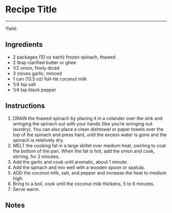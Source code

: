 # Recipe Title
---
Yield: 

## Ingredients
- 2 packages (10 oz each) frozen spinach, thawed
- 2 tbsp clarified butter or ghee
- 1/2 onion, finely diced
- 3 cloves garlic, minced
- 1 can (13.5 oz) full-fat coconut milk
- 1/4 tsp salt
- 1/4 tsp black pepper

## Instructions
1. DRAIN the thawed spinach by placing it in a
colander over the sink and wringing the spinach
out with your hands (like you’re wringing out
laundry). You can also place a clean dishtowel
or paper towels over the top of the spinach and
press hard, until the excess water is gone and
the spinach is relatively dry.
2. MELT the cooking fat in a large skillet over
medium heat, swirling to coat the bottom of the
pan. When the fat is hot, add the onion and cook,
stirring, for 2 minutes.
3.  Add the garlic and cook
until aromatic, about 1 minute. 
4. Add the spinach
and mix well with a wooden spoon or spatula.
5. ADD the coconut milk, salt, and pepper and
increase the heat to medium high.
6.  Bring to a
boil, cook until the coconut milk thickens, 5 to 6
minutes. 
7. Serve warm.





## Notes

